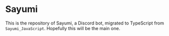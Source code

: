 # Sayumi
This is the repository of Sayumi, a Discord bot, migrated to TypeScript from `Sayumi_JavaScript`. Hopefully this will be the main one.
